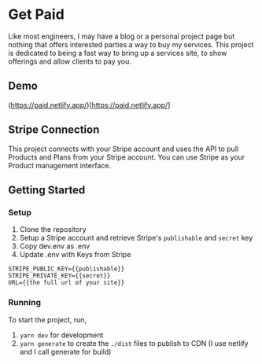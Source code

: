 # Get Paid
Like most engineers, I may have a blog or a personal project page but nothing that offers interested parties a way to buy my services. This project is dedicated to being a fast way to bring up a services site, to show offerings and allow clients to pay you.

## Demo
(https://paid.netlify.app/)[https://paid.netlify.app/]

## Stripe Connection
This project connects with your Stripe account and uses the API to pull Products and Plans from your Stripe account. You can use Stripe as your Product management interface.

## Getting Started

### Setup

1. Clone the repository
2. Setup a Stripe account and retrieve Stripe's `publishable` and `secret` key
3. Copy dev.env as .env
4. Update .env with Keys from Stripe

```
STRIPE_PUBLIC_KEY={{publishable}}
STRIPE_PRIVATE_KEY={{secret}}
URL={{the full url of your site}}
```

### Running
To start the project, run,

1. `yarn dev` for development
2. `yarn generate` to create the `./dist` files to publish to CDN (I use netlify and I call generate for build)
